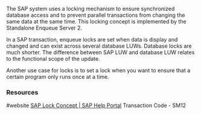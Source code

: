 The SAP system uses a locking mechanism to ensure synchronized database access and to prevent parallel transactions from changing the same data at the same time. This locking concept is implemented by the Standalone Enqueue Server 2.

In a SAP transaction, enqueue locks are set when data is display and changed and can exist across several database LUWs. Database locks are much shorter. The difference between SAP LUW and database LUW relates to the functional scope of the update.

Another use case for locks is to set a lock when you want to ensure that a certain program only runs once at a time.
### Resources
#website [SAP Lock Concept | SAP Help Portal](https://help.sap.com/docs/ABAP_PLATFORM_NEW/6568469cf5a1460a8d85c58b83d21ec2/47df116e6abf296fe10000000a42189b.html?locale=en-US)
Transaction Code - SM12
